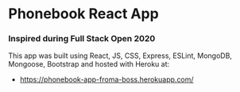 # Phonebook React App
### Inspired during Full Stack Open 2020
This app was built using React, JS, CSS, Express, ESLint, MongoDB, Mongoose, Bootstrap and hosted with Heroku at:
- https://phonebook-app-froma-boss.herokuapp.com/